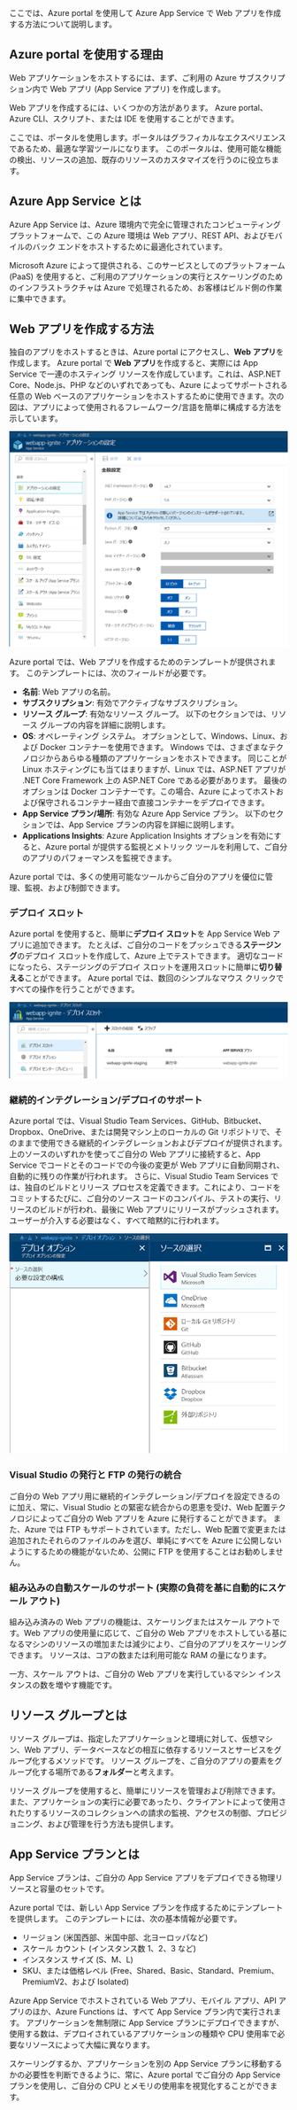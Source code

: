 ここでは、Azure portal を使用して Azure App Service で Web アプリを作成する方法について説明します。

## <a name="why-use-the-azure-portal"></a>Azure portal を使用する理由

Web アプリケーションをホストするには、まず、ご利用の Azure サブスクリプション内で Web アプリ (App Service アプリ) を作成します。

Web アプリを作成するには、いくつかの方法があります。 Azure portal、Azure CLI、スクリプト、または IDE を使用することができます。

ここでは、ポータルを使用します。ポータルはグラフィカルなエクスペリエンスであるため、最適な学習ツールになります。 このポータルは、使用可能な機能の検出、リソースの追加、既存のリソースのカスタマイズを行うのに役立ちます。

## <a name="what-is-azure-app-service"></a>Azure App Service とは

Azure App Service は、Azure 環境内で完全に管理されたコンピューティング プラットフォームで、この Azure 環境は Web アプリ、REST API、およびモバイルのバック エンドをホストするために最適化されています。

Microsoft Azure によって提供される、このサービスとしてのプラットフォーム (PaaS) を使用すると、ご利用のアプリケーションの実行とスケーリングのためのインフラストラクチャは Azure で処理されるため、お客様はビルド側の作業に集中できます。

## <a name="how-to-create-a-web-app"></a>Web アプリを作成する方法

独自のアプリをホストするときは、Azure portal にアクセスし、**Web アプリ**を作成します。 Azure portal で **Web アプリ**を作成すると、実際には App Service で一連のホスティング リソースを作成しています。これは、ASP.NET Core、Node.js、PHP などのいずれであっても、Azure によってサポートされる任意の Web ベースのアプリケーションをホストするために使用できます。次の図は、アプリによって使用されるフレームワーク/言語を簡単に構成する方法を示しています。

![Web アプリケーションを構成するアプリケーション設定のスクリーンショット](../media/2-web-app-settings.png)

Azure portal では、Web アプリを作成するためのテンプレートが提供されます。 このテンプレートには、次のフィールドが必要です。

- **名前**: Web アプリの名前。
- **サブスクリプション**: 有効でアクティブなサブスクリプション。
- **リソース グループ**: 有効なリソース グループ。 以下のセクションでは、リソース グループの内容を詳細に説明します。
- **OS**: オペレーティング システム。 オプションとして、Windows、Linux、および Docker コンテナーを使用できます。 Windows では、さまざまなテクノロジからあらゆる種類のアプリケーションをホストできます。 同じことが Linux ホスティングにも当てはまりますが、Linux では、ASP.NET アプリが .NET Core Framework 上の ASP.NET Core である必要があります。 最後のオプションは Docker コンテナーです。この場合、Azure によってホストおよび保守されるコンテナー経由で直接コンテナーをデプロイできます。 
- **App Service プラン/場所**: 有効な Azure App Service プラン。 以下のセクションでは、App Service プランの内容を詳細に説明します。
- **Applications Insights**: Azure Application Insights オプションを有効にすると、Azure portal が提供する監視とメトリック ツールを利用して、ご自分のアプリのパフォーマンスを監視できます。

Azure portal では、多くの使用可能なツールからご自分のアプリを優位に管理、監視、および制御できます。

### <a name="deployment-slots"></a>デプロイ スロット

Azure portal を使用すると、簡単に**デプロイ スロット**を App Service Web アプリに追加できます。 たとえば、ご自分のコードをプッシュできる**ステージング**のデプロイ スロットを作成して、Azure 上でテストできます。 適切なコードになったら、ステージングのデプロイ スロットを運用スロットに簡単に**切り替える**ことができます。 Azure portal では、数回のシンプルなマウス クリックですべての操作を行うことができます。

![デプロイをテストするためのステージング デプロイ スロットのスクリーンショット](../media/2-deployment-slots.png)

### <a name="continuous-integrationdeployment-support"></a>継続的インテグレーション/デプロイのサポート

Azure portal では、Visual Studio Team Services、GitHub、Bitbucket、Dropbox、OneDrive、または開発マシン上のローカルの Git リポジトリで、そのままで使用できる継続的インテグレーションおよびデプロイが提供されます。 上のソースのいずれかを使ってご自分の Web アプリに接続すると、App Service でコードとそのコードでの今後の変更が Web アプリに自動同期され、自動的に残りの作業が行われます。 さらに、Visual Studio Team Services では、独自のビルドとリリース プロセスを定義できます。これにより、コードをコミットするたびに、ご自分のソース コードのコンパイル、テストの実行、リリースのビルドが行われ、最後に Web アプリにリリースがプッシュされます。 ユーザーが介入する必要はなく、すべて暗黙的に行われます。

![デプロイ オプションを設定し、デプロイ ソース コード用のソースを選択する様子を示すスクリーンショット](../media/2-continuous-integration.PNG)

### <a name="integrated-visual-studio-publishing-and-ftp-publishing"></a>Visual Studio の発行と FTP の発行の統合

ご自分の Web アプリ用に継続的インテグレーション/デプロイを設定できるのに加え、常に、Visual Studio との緊密な統合からの恩恵を受け、Web 配置テクノロジによってご自分の Web アプリを Azure に発行することができます。 また、Azure では FTP もサポートされています。ただし、Web 配置で変更または追加されたそれらのファイルのみを選び、単純にすべてを Azure に公開しないようにするための機能がないため、公開に FTP を使用することはお勧めしません。

### <a name="built-in-auto-scale-support-automatic-scale-out-based-on-real-world-load"></a>組み込みの自動スケールのサポート (実際の負荷を基に自動的にスケール アウト)

組み込み済みの Web アプリの機能は、スケーリングまたはスケール アウトです。Web アプリの使用量に応じて、ご自分の Web アプリをホストしている基になるマシンのリソースの増加または減少により、ご自分のアプリをスケーリングできます。 リソースは、コアの数または利用可能な RAM の量になります。

一方、スケール アウトは、ご自分の Web アプリを実行しているマシン インスタンスの数を増やす機能です。

## <a name="what-is-a-resource-group"></a>リソース グループとは

リソース グループは、指定したアプリケーションと環境に対して、仮想マシン、Web アプリ、データベースなどの相互に依存するリソースとサービスをグループ化するメソッドです。 リソース グループを、ご自分のアプリの要素をグループ化する場所である**フォルダー**と考えます。

リソース グループを使用すると、簡単にリソースを管理および削除できます。 また、アプリケーションの実行に必要であったり、クライアントによって使用されたりするリソースのコレクションへの請求の監視、アクセスの制御、プロビジョニング、および管理を行う方法も提供します。

## <a name="what-is-an-app-service-plan"></a>App Service プランとは

App Service プランは、ご自分の App Service アプリをデプロイできる物理リソースと容量のセットです。

Azure portal では、新しい App Service プランを作成するためにテンプレートを提供します。 このテンプレートには、次の基本情報が必要です。

- リージョン (米国西部、米国中部、北ヨーロッパなど)
- スケール カウント (インスタンス数 1、2、3 など)
- インスタンス サイズ (S、M、L)
- SKU、または価格レベル (Free、Shared、Basic、Standard、Premium、PremiumV2、および Isolated)

Azure App Service でホストされている Web アプリ、モバイル アプリ、API アプリのほか、Azure Functions は、すべて App Service プラン内で実行されます。 アプリケーションを無制限に App Service プランにデプロイできますが、使用する数は、デプロイされているアプリケーションの種類や CPU 使用率で必要なリソースによって大幅に異なります。

スケーリングするか、アプリケーションを別の App Service プランに移動するかの必要性を判断できるように、常に、Azure portal でご自分の App Service プランを使用し、ご自分の CPU とメモリの使用率を視覚化することができます。
